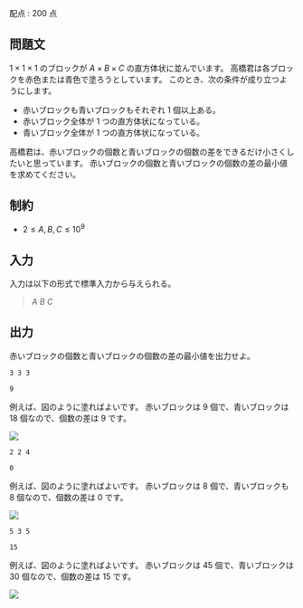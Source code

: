 配点 : $200$ 点

## 問題文

$1 \times 1 \times 1$ のブロックが $A \times B \times C$ の直方体状に並んでいます。
高橋君は各ブロックを赤色または青色で塗ろうとしています。
このとき、次の条件が成り立つようにします。

- 赤いブロックも青いブロックもそれぞれ $1$ 個以上ある。
- 赤いブロック全体が $1$ つの直方体状になっている。
- 青いブロック全体が $1$ つの直方体状になっている。

高橋君は、赤いブロックの個数と青いブロックの個数の差をできるだけ小さくしたいと思っています。
赤いブロックの個数と青いブロックの個数の差の最小値を求めてください。

## 制約

- $2 \leq A,B,C \leq 10^9$

## 入力

入力は以下の形式で標準入力から与えられる。

> $A$ $B$ $C$

## 出力

赤いブロックの個数と青いブロックの個数の差の最小値を出力せよ。

```input1
3 3 3
```

```output1
9
```

例えば、図のように塗ればよいです。
赤いブロックは $9$ 個で、青いブロックは $18$ 個なので、個数の差は $9$ です。

![](https://atcoder.jp/img/agc/004/gatbantar/A_1.png)

```input2
2 2 4
```

```output2
0
```

例えば、図のように塗ればよいです。
赤いブロックは $8$ 個で、青いブロックも $8$ 個なので、個数の差は $0$ です。

![](https://atcoder.jp/img/agc/004/gatbantar/A_2.png)

```input3
5 3 5
```

```output3
15
```

例えば、図のように塗ればよいです。
赤いブロックは $45$ 個で、青いブロックは $30$ 個なので、個数の差は $15$ です。

![](https://atcoder.jp/img/agc/004/gatbantar/A_3.png)
